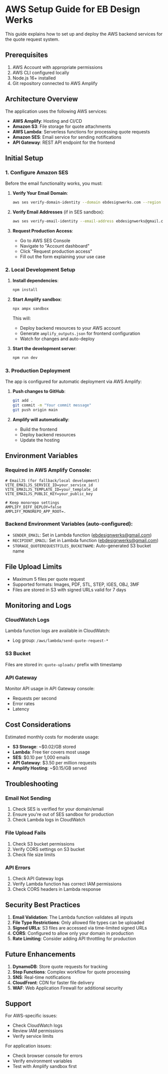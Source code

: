 # AWS Setup Guide for EB Design Werks

This guide explains how to set up and deploy the AWS backend services for the quote request system.

## Prerequisites

1. AWS Account with appropriate permissions
2. AWS CLI configured locally
3. Node.js 16+ installed
4. Git repository connected to AWS Amplify

## Architecture Overview

The application uses the following AWS services:

- **AWS Amplify**: Hosting and CI/CD
- **Amazon S3**: File storage for quote attachments
- **AWS Lambda**: Serverless functions for processing quote requests
- **Amazon SES**: Email service for sending notifications
- **API Gateway**: REST API endpoint for the frontend

## Initial Setup

### 1. Configure Amazon SES

Before the email functionality works, you must:

1. **Verify Your Email Domain**:
   ```bash
   aws ses verify-domain-identity --domain ebdesignwerks.com --region us-east-1
   ```

2. **Verify Email Addresses** (if in SES sandbox):
   ```bash
   aws ses verify-email-identity --email-address ebdesignwerks@gmail.com --region us-east-1
   ```

3. **Request Production Access**:
   - Go to AWS SES Console
   - Navigate to "Account dashboard"
   - Click "Request production access"
   - Fill out the form explaining your use case

### 2. Local Development Setup

1. **Install dependencies**:
   ```bash
   npm install
   ```

2. **Start Amplify sandbox**:
   ```bash
   npx ampx sandbox
   ```
   This will:
   - Deploy backend resources to your AWS account
   - Generate `amplify_outputs.json` for frontend configuration
   - Watch for changes and auto-deploy

3. **Start the development server**:
   ```bash
   npm run dev
   ```

### 3. Production Deployment

The app is configured for automatic deployment via AWS Amplify:

1. **Push changes to GitHub**:
   ```bash
   git add .
   git commit -m "Your commit message"
   git push origin main
   ```

2. **Amplify will automatically**:
   - Build the frontend
   - Deploy backend resources
   - Update the hosting

## Environment Variables

### Required in AWS Amplify Console:

```
# EmailJS (for fallback/local development)
VITE_EMAILJS_SERVICE_ID=your_service_id
VITE_EMAILJS_TEMPLATE_ID=your_template_id
VITE_EMAILJS_PUBLIC_KEY=your_public_key

# Keep monorepo settings
AMPLIFY_DIFF_DEPLOY=false
AMPLIFY_MONOREPO_APP_ROOT=.
```

### Backend Environment Variables (auto-configured):

- `SENDER_EMAIL`: Set in Lambda function (ebdesignwerks@gmail.com)
- `RECIPIENT_EMAIL`: Set in Lambda function (ebdesignwerks@gmail.com)
- `STORAGE_QUOTEREQUESTFILES_BUCKETNAME`: Auto-generated S3 bucket name

## File Upload Limits

- Maximum 5 files per quote request
- Supported formats: Images, PDF, STL, STEP, IGES, OBJ, 3MF
- Files are stored in S3 with signed URLs valid for 7 days

## Monitoring and Logs

### CloudWatch Logs

Lambda function logs are available in CloudWatch:
- Log group: `/aws/lambda/send-quote-request-*`

### S3 Bucket

Files are stored in: `quote-uploads/` prefix with timestamp

### API Gateway

Monitor API usage in API Gateway console:
- Requests per second
- Error rates
- Latency

## Cost Considerations

Estimated monthly costs for moderate usage:
- **S3 Storage**: ~$0.02/GB stored
- **Lambda**: Free tier covers most usage
- **SES**: $0.10 per 1,000 emails
- **API Gateway**: $3.50 per million requests
- **Amplify Hosting**: ~$0.15/GB served

## Troubleshooting

### Email Not Sending

1. Check SES is verified for your domain/email
2. Ensure you're out of SES sandbox for production
3. Check Lambda logs in CloudWatch

### File Upload Fails

1. Check S3 bucket permissions
2. Verify CORS settings on S3 bucket
3. Check file size limits

### API Errors

1. Check API Gateway logs
2. Verify Lambda function has correct IAM permissions
3. Check CORS headers in Lambda response

## Security Best Practices

1. **Email Validation**: The Lambda function validates all inputs
2. **File Type Restrictions**: Only allowed file types can be uploaded
3. **Signed URLs**: S3 files are accessed via time-limited signed URLs
4. **CORS**: Configured to allow only your domain in production
5. **Rate Limiting**: Consider adding API throttling for production

## Future Enhancements

1. **DynamoDB**: Store quote requests for tracking
2. **Step Functions**: Complex workflow for quote processing
3. **SNS**: Real-time notifications
4. **CloudFront**: CDN for faster file delivery
5. **WAF**: Web Application Firewall for additional security

## Support

For AWS-specific issues:
- Check CloudWatch logs
- Review IAM permissions
- Verify service limits

For application issues:
- Check browser console for errors
- Verify environment variables
- Test with Amplify sandbox first
